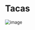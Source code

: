 # Tacas
![image](https://user-images.githubusercontent.com/61907361/147808709-9cb95b42-9656-49ce-a24d-3d7535247403.png)
